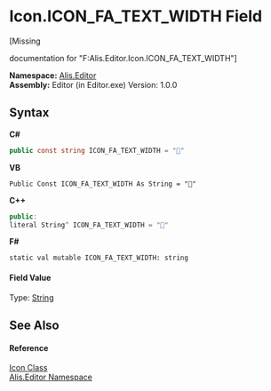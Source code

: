 # Icon.ICON_FA_TEXT_WIDTH Field
 

\[Missing <summary> documentation for "F:Alis.Editor.Icon.ICON_FA_TEXT_WIDTH"\]

**Namespace:**&nbsp;<a href="b150ade4-39de-a232-5f06-d3cdc1b2c538">Alis.Editor</a><br />**Assembly:**&nbsp;Editor (in Editor.exe) Version: 1.0.0

## Syntax

**C#**<br />
``` C#
public const string ICON_FA_TEXT_WIDTH = ""
```

**VB**<br />
``` VB
Public Const ICON_FA_TEXT_WIDTH As String = ""
```

**C++**<br />
``` C++
public:
literal String^ ICON_FA_TEXT_WIDTH = ""
```

**F#**<br />
``` F#
static val mutable ICON_FA_TEXT_WIDTH: string
```


#### Field Value
Type: <a href="https://docs.microsoft.com/dotnet/api/system.string" target="_blank">String</a>

## See Also


#### Reference
<a href="cc0f883c-67f8-f772-c6d7-a60b129f22a7">Icon Class</a><br /><a href="b150ade4-39de-a232-5f06-d3cdc1b2c538">Alis.Editor Namespace</a><br />
